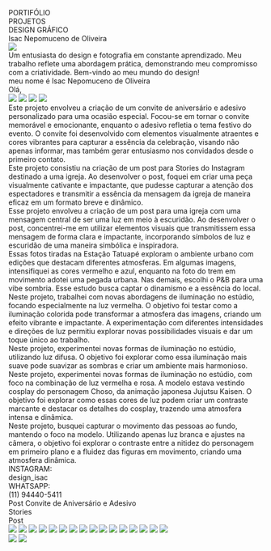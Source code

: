 <div className="Frame1" style={{width: 1366, height: 21265, position: 'relative', background: '#1E1E1E'}}>
  <div className="PortifLio" style={{width: 992, height: 88, left: 187, top: 362, position: 'absolute', textAlign: 'center', color: '#F4D041', fontSize: 169, fontFamily: 'Poppins', fontWeight: '700', lineHeight: 30, wordWrap: 'break-word'}}>PORTIFÓLIO</div>
  <div className="Projetos" style={{width: 1070, height: 108, left: 148, top: 2126, position: 'absolute', textAlign: 'center', color: '#F4D041', fontSize: 193, fontFamily: 'Poppins', fontWeight: '700', lineHeight: 30, wordWrap: 'break-word'}}>PROJETOS<br/></div>
  <div className="DesignGrFico" style={{width: 1003, height: 108, left: 182, top: 2273, position: 'absolute', textAlign: 'center', color: '#EDEDED', fontSize: 107, fontFamily: 'Poppins', fontWeight: '700', lineHeight: 30, wordWrap: 'break-word'}}>DESIGN GRÁFICO</div>
  <div className="IsacNepomucenoDeOliveira" style={{width: 667, height: 88, left: 350, top: 457, position: 'absolute', textAlign: 'center', color: '#EDEDED', fontSize: 43, fontFamily: 'Poppins', fontWeight: '700', lineHeight: 30, wordWrap: 'break-word'}}>Isac Nepomuceno de Oliveira</div>
  <div className="Line1" style={{width: 1311, height: 3, left: 1339, top: 820, position: 'absolute', transform: 'rotate(180deg)', transformOrigin: '0 0', border: '5px #EDEDED solid'}}></div>
  <div className="Line2" style={{width: 1311, height: 3, left: 1339, top: 1761, position: 'absolute', transform: 'rotate(180deg)', transformOrigin: '0 0', border: '5px #EDEDED solid'}}></div>
  <img className="DesignSemNome20241030t1653123271" style={{width: 313, height: 316, left: 167, top: 1133, position: 'absolute'}} src="https://via.placeholder.com/313x316" />
  <div className="UmEntusiastaDoDesignEFotografiaEmConstanteAprendizadoMeuTrabalhoRefleteUmaAbordagemPrTicaDemonstrandoMeuCompromissoComACriatividadeBemVindoAoMeuMundoDoDesign" style={{width: 646, height: 122, left: 515, top: 1290, position: 'absolute', textAlign: 'justify', color: '#EDEDED', fontSize: 20, fontFamily: 'Poppins', fontWeight: '700', lineHeight: 30, wordWrap: 'break-word'}}>Um entusiasta do design e fotografia em constante aprendizado. Meu trabalho reflete uma abordagem prática, demonstrando meu compromisso com a criatividade. Bem-vindo ao meu mundo do design!</div>
  <div className="MeuNomeIsacNepomucenoDeOliveira" style={{width: 683, height: 36, left: 515, top: 1245, position: 'absolute'}}><span style="color: 'white', fontSize: 30, fontFamily: 'Poppins', fontWeight: '700', lineHeight: 30, wordWrap: 'break-word'">meu nome é </span><span style="color: '#F4D041', fontSize: 30, fontFamily: 'Poppins', fontWeight: '800', lineHeight: 30, wordWrap: 'break-word'">Isac Nepomuceno de Oliveira</span></div>
  <div className="Ol" style={{width: 167, height: 35, left: 515, top: 1190, position: 'absolute', color: '#F4D041', fontSize: 70, fontFamily: 'Poppins', fontWeight: '800', lineHeight: 30, wordWrap: 'break-word'}}>Olá,</div>
  <img className="ImagemDoWhatsappDe20240410S1327062f7a4b09202410301447230000" style={{width: 643, height: 805, left: 70, top: 3036, position: 'absolute'}} src="https://via.placeholder.com/643x805" />
  <img className="Adesivovitoria202410301447320000" style={{width: 643, height: 646, left: 696, top: 3036, position: 'absolute'}} src="https://via.placeholder.com/643x646" />
  <img className="ImagemDoWhatsappDe20240410S124606Cf18275e202410301447420000" style={{width: 648, height: 1154, left: 359, top: 4709, position: 'absolute'}} src="https://via.placeholder.com/648x1154" />
  <img className="ImagemDoWhatsappDe20240410S1327054819fa43202410301447370000" style={{width: 646, height: 649, left: 360, top: 6692, position: 'absolute'}} src="https://via.placeholder.com/646x649" />
  <div className="EsteProjetoEnvolveuACriaODeUmConviteDeAniversRioEAdesivoPersonalizadoParaUmaOcasiOEspecialFocouSeEmTornarOConviteMemorVelEEmocionanteEnquantoOAdesivoRefletiaOTemaFestivoDoEventoOConviteFoiDesenvolvidoComElementosVisualmenteAtraentesECoresVibrantesParaCapturarAEssNciaDaCelebraOVisandoNOApenasInformarMasTambMGerarEntusiasmoNosConvidadosDesdeOPrimeiroContato" style={{width: 1306, height: 210, left: 30, top: 2693, position: 'absolute', textAlign: 'justify', color: '#EDEDED', fontSize: 32, fontFamily: 'Poppins', fontWeight: '700', lineHeight: 33, wordWrap: 'break-word'}}> Este projeto envolveu a criação de um convite de aniversário e adesivo personalizado para uma ocasião especial. Focou-se em tornar o convite memorável e emocionante, enquanto o adesivo refletia o tema festivo do evento. O convite foi desenvolvido com elementos visualmente atraentes e cores vibrantes para capturar a essência da celebração, visando não apenas informar, mas também gerar entusiasmo nos convidados desde o primeiro contato.</div>
  <div className="EsteProjetoConsistiuNaCriaODeUmPostParaStoriesDoInstagramDestinadoAUmaIgrejaAoDesenvolverOPostFoqueiEmCriarUmaPeAVisualmenteCativanteEImpactanteQuePudesseCapturarAAtenODosEspectadoresETransmitirAEssNciaDaMensagemDaIgrejaDeManeiraEficazEmUmFormatoBreveEDinMico" style={{width: 1303, height: 214, left: 32, top: 4362, position: 'absolute', textAlign: 'justify', color: '#EDEDED', fontSize: 32, fontFamily: 'Poppins', fontWeight: '700', lineHeight: 36, wordWrap: 'break-word'}}>  Este projeto consistiu na criação de um post para Stories do Instagram destinado a uma igreja. Ao desenvolver o post, foquei em criar uma peça visualmente cativante e impactante, que pudesse capturar a atenção dos espectadores e transmitir a essência da mensagem da igreja de maneira eficaz em um formato breve e dinâmico.</div>
  <div className="EsseProjetoEnvolveuACriaODeUmPostParaUmaIgrejaComUmaMensagemCentralDeSerUmaLuzEmMeioEscuridOAoDesenvolverOPostConcentreiMeEmUtilizarElementosVisuaisQueTransmitissemEssaMensagemDeFormaClaraEImpactanteIncorporandoSMbolosDeLuzEEscuridODeUmaManeiraSimbLicaEInspiradora" style={{width: 1303, height: 214, left: 32, top: 6401, position: 'absolute', textAlign: 'justify', color: '#EDEDED', fontSize: 32, fontFamily: 'Poppins', fontWeight: '700', lineHeight: 36, wordWrap: 'break-word'}}>  Esse projeto envolveu a criação de um post para uma igreja com uma mensagem central de ser uma luz em meio à escuridão. Ao desenvolver o post, concentrei-me em utilizar elementos visuais que transmitissem essa mensagem de forma clara e impactante, incorporando símbolos de luz e escuridão de uma maneira simbólica e inspiradora.</div>
  <div className="EssasFotosTiradasNaEstaOTatuapExploramOAmbienteUrbanoComEdiEsQueDestacamDiferentesAtmosferasEmAlgumasImagensIntensifiqueiAsCoresVermelhoEAzulEnquantoNaFotoDoTremEmMovimentoAdoteiUmaPegadaUrbanaNasDemaisEscolhiOPBParaUmaVibeSombriaEsseEstudoBuscaCaptarODinamismoEAEssNciaDoLocal" style={{width: 1305, height: 301, left: 31, top: 9174, position: 'absolute', textAlign: 'justify', color: '#EDEDED', fontSize: 32, fontFamily: 'Poppins', fontWeight: '700', lineHeight: 36, wordWrap: 'break-word'}}> Essas fotos tiradas na Estação Tatuapé exploram o ambiente urbano com edições que destacam diferentes atmosferas. Em algumas imagens, intensifiquei as cores vermelho e azul, enquanto na foto do trem em movimento adotei uma pegada urbana. Nas demais, escolhi o P&B para uma vibe sombria. Esse estudo busca captar o dinamismo e a essência do local.</div>
  <div className="NesteProjetoTrabalheiComNovasAbordagensDeIluminaONoEstDioFocandoEspecialmenteNaLuzVermelhaOObjetivoFoiTestarComoAIluminaOColoridaPodeTransformarAAtmosferaDasImagensCriandoUmEfeitoVibranteEImpactanteAExperimentaOComDiferentesIntensidadesEDireEsDeLuzPermitiuExplorarNovasPossibilidadesVisuaisEDarUmToqueNicoAoTrabalho" style={{width: 1305, height: 301, left: 31, top: 11164, position: 'absolute', textAlign: 'justify', color: '#EDEDED', fontSize: 32, fontFamily: 'Poppins', fontWeight: '700', lineHeight: 36, wordWrap: 'break-word'}}> Neste projeto, trabalhei com novas abordagens de iluminação no estúdio, focando especialmente na luz vermelha. O objetivo foi testar como a iluminação colorida pode transformar a atmosfera das imagens, criando um efeito vibrante e impactante. A experimentação com diferentes intensidades e direções de luz permitiu explorar novas possibilidades visuais e dar um toque único ao trabalho.</div>
  <div className="NesteProjetoExperimenteiNovasFormasDeIluminaONoEstDioUtilizandoLuzDifusaOObjetivoFoiExplorarComoEssaIluminaOMaisSuavePodeSuavizarAsSombrasECriarUmAmbienteMaisHarmonioso" style={{width: 1304, height: 301, left: 31, top: 12553, position: 'absolute', textAlign: 'justify', color: '#EDEDED', fontSize: 32, fontFamily: 'Poppins', fontWeight: '700', lineHeight: 36, wordWrap: 'break-word'}}> Neste projeto, experimentei novas formas de iluminação no estúdio, utilizando luz difusa. O objetivo foi explorar como essa iluminação mais suave pode suavizar as sombras e criar um ambiente mais harmonioso.</div>
  <div className="NesteProjetoExperimenteiNovasFormasDeIluminaONoEstDioComFocoNaCombinaODeLuzVermelhaERosaAModeloEstavaVestindoCosplayDoPersonagemChosoDaAnimaOJaponesaJujutsuKaisenOObjetivoFoiExplorarComoEssasCoresDeLuzPodemCriarUmContrasteMarcanteEDestacarOsDetalhesDoCosplayTrazendoUmaAtmosferaIntensaEDinMica" style={{width: 1304, height: 301, left: 31, top: 15039, position: 'absolute', textAlign: 'justify', color: '#EDEDED', fontSize: 32, fontFamily: 'Poppins', fontWeight: '700', lineHeight: 36, wordWrap: 'break-word'}}>Neste projeto, experimentei novas formas de iluminação no estúdio, com foco na combinação de luz vermelha e rosa. A modelo estava vestindo cosplay do personagem Choso, da animação japonesa Jujutsu Kaisen. O objetivo foi explorar como essas cores de luz podem criar um contraste marcante e destacar os detalhes do cosplay, trazendo uma atmosfera intensa e dinâmica.</div>
  <div className="NesteProjetoBusqueiCapturarOMovimentoDasPessoasAoFundoMantendoOFocoNaModeloUtilizandoApenasLuzBrancaEAjustesNaCMeraOObjetivoFoiExplorarOContrasteEntreANitidezDoPersonagemEmPrimeiroPlanoEAFluidezDasFigurasEmMovimentoCriandoUmaAtmosferaDinMica" style={{width: 1304, height: 301, left: 43, top: 17567, position: 'absolute', textAlign: 'justify', color: '#EDEDED', fontSize: 32, fontFamily: 'Poppins', fontWeight: '700', lineHeight: 36, wordWrap: 'break-word'}}>Neste projeto, busquei capturar o movimento das pessoas ao fundo, mantendo o foco na modelo. Utilizando apenas luz branca e ajustes na câmera, o objetivo foi explorar o contraste entre a nitidez do personagem em primeiro plano e a fluidez das figuras em movimento, criando uma atmosfera dinâmica.</div>
  <div className="Instagram" style={{width: 282, height: 29, left: 383, top: 19798, position: 'absolute', textAlign: 'right', color: '#F4D041', fontSize: 44, fontFamily: 'Poppins', fontWeight: '700', lineHeight: 36, wordWrap: 'break-word'}}>INSTAGRAM:</div>
  <div className="DesignIsac" style={{width: 282, height: 29, left: 684, top: 19802, position: 'absolute', color: '#EDEDED', fontSize: 35, fontFamily: 'Poppins', fontWeight: '700', lineHeight: 36, wordWrap: 'break-word'}}>design_isac</div>
  <div className="Whatsapp" style={{width: 282, height: 29, left: 383, top: 19871, position: 'absolute', textAlign: 'right', color: '#F4D041', fontSize: 44, fontFamily: 'Poppins', fontWeight: '700', lineHeight: 36, wordWrap: 'break-word'}}>WHATSAPP:</div>
  <div className="11944405411" style={{width: 282, height: 29, left: 684, top: 19872, position: 'absolute', color: '#EDEDED', fontSize: 35, fontFamily: 'Poppins', fontWeight: '700', lineHeight: 36, wordWrap: 'break-word'}}>(11) 94440-5411</div>
  <div className="PostConviteDeAniversRioEAdesivo" style={{width: 1056, height: 116, left: 155, top: 2633, position: 'absolute', textAlign: 'center', color: '#F4D041', fontSize: 51, fontFamily: 'Poppins', fontWeight: '700', lineHeight: 42, wordWrap: 'break-word'}}>Post Convite de Aniversário e Adesivo</div>
  <div className="Stories" style={{width: 447, height: 116, left: 460, top: 4278, position: 'absolute', textAlign: 'center', color: '#F4D041', fontSize: 63, fontFamily: 'Poppins', fontWeight: '700', lineHeight: 59, wordWrap: 'break-word'}}> Stories</div>
  <div className="Post" style={{width: 447, height: 116, left: 460, top: 6303, position: 'absolute', textAlign: 'center', color: '#F4D041', fontSize: 63, fontFamily: 'Poppins', fontWeight: '700', lineHeight: 59, wordWrap: 'break-word'}}>Post</div>
  <div className="Line2" style={{width: 1311, height: 3, left: 1339, top: 7654, position: 'absolute', transform: 'rotate(180deg)', transformOrigin: '0 0', border: '5px #EDEDED solid'}}></div>
  <div className="Rectangle2" style={{width: 203, height: 50, left: 593, top: 2384, position: 'absolute', background: '#1E1E1E'}} />
  <img className="ImagemDoWhatsappDe20240410S134417C34ab9a1202410301451430000" style={{width: 407, height: 569, left: 50, top: 8535, position: 'absolute'}} src="https://via.placeholder.com/407x569" />
  <img className="ImagemDoWhatsappDe20240410S134337Dbd65b75202410301451180000" style={{width: 426, height: 569, left: 470, top: 8535, position: 'absolute'}} src="https://via.placeholder.com/426x569" />
  <img className="ImagemDoWhatsappDe20240410S1409345281bc00202410301451370000" style={{width: 428, height: 568, left: 469, top: 9433, position: 'absolute'}} src="https://via.placeholder.com/428x568" />
  <img className="ImagemDoWhatsappDe20240410S141725A7389716202410301451270000" style={{width: 427, height: 568, left: 909, top: 9433, position: 'absolute'}} src="https://via.placeholder.com/427x568" />
  <img className="ImagemDoWhatsappDe20240410S13433648bd052e202410301451490000" style={{width: 428, height: 569, left: 909, top: 8535, position: 'absolute'}} src="https://via.placeholder.com/428x569" />
  <img className="ImagemDoWhatsappDe20240410S13433732bcde7b202410301451320000" style={{width: 428, height: 568, left: 29, top: 9433, position: 'absolute'}} src="https://via.placeholder.com/428x568" />
  <img className="Dsc7375202410301449580000" style={{width: 428, height: 640, left: 31, top: 10452, position: 'absolute'}} src="https://via.placeholder.com/428x640" />
  <img className="Dsc7348202410301450030000" style={{width: 428, height: 639, left: 28, top: 11457, position: 'absolute'}} src="https://via.placeholder.com/428x639" />
  <img className="Dsc7357202410301450180000" style={{width: 428, height: 639, left: 908, top: 11457, position: 'absolute'}} src="https://via.placeholder.com/428x639" />
  <img className="Dsc7369202410301449480000" style={{width: 428, height: 640, left: 471, top: 10454, position: 'absolute'}} src="https://via.placeholder.com/428x640" />
  <img className="Dsc7373202410301449530000" style={{width: 427, height: 639, left: 911, top: 10454, position: 'absolute'}} src="https://via.placeholder.com/427x639" />
  <img className="Dsc7387202410301449330000" style={{width: 605, height: 905, left: 24, top: 12737, position: 'absolute'}} src="https://via.placeholder.com/605x905" />
  <img className="Dsc7341202410301450080000" style={{width: 428, height: 639, left: 468, top: 11457, position: 'absolute'}} src="https://via.placeholder.com/428x639" />
  <img className="Dsc73882024103014493800001" style={{width: 603, height: 905, left: 726, top: 12737, position: 'absolute'}} src="https://via.placeholder.com/603x905" />
  <img className="Dsc00231" style={{width: 1304, height: 870, left: 31, top: 14097, position: 'absolute'}} src="https://via.placeholder.com/1304x870" />
  <img className="ImagemDoWhatsappDe20241106S160242422e2e1e1" style={{width: 1316, height: 877, left: 25, top: 15295, position: 'absolute'}} src="https://via.placeholder.com/1316x877" />
  <div className="Rectangle15" style={{width: 424, height: 80, left: 485, top: 8237, position: 'absolute', background: '#1E1E1E'}} />
  <div className="Rectangle25" style={{width: 424, height: 308, left: 457, top: 8223, position: 'absolute', background: '#1E1E1E'}} />
  <img className="ImagemDoWhatsappDe20241106S160235Fa133fcd1" style={{width: 1304, height: 870, left: 31, top: 16626, position: 'absolute'}} src="https://via.placeholder.com/1304x870" />
  <img className="ImagemDoWhatsappDe20241106S1602397da31b671" style={{width: 1304, height: 870.01, left: 43, top: 17787, position: 'absolute'}} src="https://via.placeholder.com/1304x870" />
  <div className="Rectangle32" style={{width: 709, height: 322, left: 329, top: 19688, position: 'absolute', background: 'rgba(217, 217, 217, 0)', borderRadius: 64, border: '16px #D9D9D9 solid'}} />
  <div className="Rectangle33" style={{width: 345, height: 38, left: 510, top: 7852, position: 'absolute', background: '#1E1E1E'}} />
  <div className="Rectangle34" style={{width: 345, height: 38, left: 480, top: 1925, position: 'absolute', background: '#1E1E1E'}} />
  <div className="Rectangle35" style={{width: 385, height: 96, left: 500, top: 19159, position: 'absolute', background: '#1E1E1E'}} />
</div>
